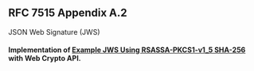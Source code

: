 ## RFC 7515 Appendix A.2 
JSON Web Signature (JWS)
#### Implementation of [Example JWS Using RSASSA-PKCS1-v1_5 SHA-256](https://tools.ietf.org/html/rfc7515#appendix-A.2) with Web Crypto API.
